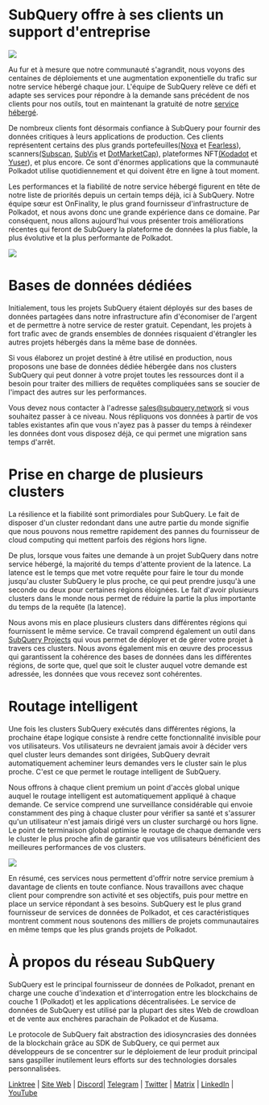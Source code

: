 # SubQuery offre à ses clients un support d'entreprise

![](https://miro.medium.com/max/1400/1*z_StqAT5KeaxQLBCm-xpRQ.jpeg)

Au fur et à mesure que notre communauté s'agrandit, nous voyons des centaines de déploiements et une augmentation exponentielle du trafic sur notre service hébergé chaque jour. L'équipe de SubQuery relève ce défi et adapte ses services pour répondre à la demande sans précédent de nos clients pour nos outils, tout en maintenant la gratuité de notre [service hébergé](https://projects.subquery.network/).

De nombreux clients font désormais confiance à SubQuery pour fournir des données critiques à leurs applications de production. Ces clients représentent certains des plus grands portefeuilles[(Nova](https://novawallet.io/) et [Fearless](https://fearlesswallet.io/)), scanners[(Subscan](https://www.subscan.io/), [SubVis](https://www.subvis.io/) et [DotMarketCap](https://dotmarketcap.com/)), plateformes NFT[(Kodadot](https://kodadot.xyz/) et [Yuser](https://yuser.co/)), et plus encore. Ce sont d'énormes applications que la communauté Polkadot utilise quotidiennement et qui doivent être en ligne à tout moment.

Les performances et la fiabilité de notre service hébergé figurent en tête de notre liste de priorités depuis un certain temps déjà, ici à SubQuery. Notre équipe sœur est OnFinality, le plus grand fournisseur d'infrastructure de Polkadot, et nous avons donc une grande expérience dans ce domaine. Par conséquent, nous allons aujourd'hui vous présenter trois améliorations récentes qui feront de SubQuery la plateforme de données la plus fiable, la plus évolutive et la plus performante de Polkadot.

![](https://miro.medium.com/max/1200/1*QckhJzjQqw9czpBMRhXgXQ.gif)

# Bases de données dédiées

Initialement, tous les projets SubQuery étaient déployés sur des bases de données partagées dans notre infrastructure afin d'économiser de l'argent et de permettre à notre service de rester gratuit. Cependant, les projets à fort trafic avec de grands ensembles de données risquaient d'étrangler les autres projets hébergés dans la même base de données.

Si vous élaborez un projet destiné à être utilisé en production, nous proposons une base de données dédiée hébergée dans nos clusters SubQuery qui peut donner à votre projet toutes les ressources dont il a besoin pour traiter des milliers de requêtes compliquées sans se soucier de l'impact des autres sur les performances.

Vous devez nous contacter à l'adresse sales@subquery.network si vous souhaitez passer à ce niveau. Nous répliquons vos données à partir de vos tables existantes afin que vous n'ayez pas à passer du temps à réindexer les données dont vous disposez déjà, ce qui permet une migration sans temps d'arrêt.

# Prise en charge de plusieurs clusters

La résilience et la fiabilité sont primordiales pour SubQuery. Le fait de disposer d'un cluster redondant dans une autre partie du monde signifie que nous pouvons nous remettre rapidement des pannes du fournisseur de cloud computing qui mettent parfois des régions hors ligne.

De plus, lorsque vous faites une demande à un projet SubQuery dans notre service hébergé, la majorité du temps d'attente provient de la latence. La latence est le temps que met votre requête pour faire le tour du monde jusqu'au cluster SubQuery le plus proche, ce qui peut prendre jusqu'à une seconde ou deux pour certaines régions éloignées. Le fait d'avoir plusieurs clusters dans le monde nous permet de réduire la partie la plus importante du temps de la requête (la latence).

Nous avons mis en place plusieurs clusters dans différentes régions qui fournissent le même service. Ce travail comprend également un outil dans [SubQuery Projects](https://project.subquery.network/) qui vous permet de déployer et de gérer votre projet à travers ces clusters. Nous avons également mis en œuvre des processus qui garantissent la cohérence des bases de données dans les différentes régions, de sorte que, quel que soit le cluster auquel votre demande est adressée, les données que vous recevez sont cohérentes.

# Routage intelligent

Une fois les clusters SubQuery exécutés dans différentes régions, la prochaine étape logique consiste à rendre cette fonctionnalité invisible pour vos utilisateurs. Vos utilisateurs ne devraient jamais avoir à décider vers quel cluster leurs demandes sont dirigées, SubQuery devrait automatiquement acheminer leurs demandes vers le cluster sain le plus proche. C'est ce que permet le routage intelligent de SubQuery.

Nous offrons à chaque client premium un point d'accès global unique auquel le routage intelligent est automatiquement appliqué à chaque demande. Ce service comprend une surveillance considérable qui envoie constamment des ping à chaque cluster pour vérifier sa santé et s'assurer qu'un utilisateur n'est jamais dirigé vers un cluster surchargé ou hors ligne. Le point de terminaison global optimise le routage de chaque demande vers le cluster le plus proche afin de garantir que vos utilisateurs bénéficient des meilleures performances de vos clusters.

![](https://miro.medium.com/max/1000/0*DNXDiABzli0et1MU)

En résumé, ces services nous permettent d'offrir notre service premium à davantage de clients en toute confiance. Nous travaillons avec chaque client pour comprendre son activité et ses objectifs, puis pour mettre en place un service répondant à ses besoins. SubQuery est le plus grand fournisseur de services de données de Polkadot, et ces caractéristiques montrent comment nous soutenons des milliers de projets communautaires en même temps que les plus grands projets de Polkadot.

# À propos du réseau SubQuery

SubQuery est le principal fournisseur de données de Polkadot, prenant en charge une couche d'indexation et d'interrogation entre les blockchains de couche 1 (Polkadot) et les applications décentralisées. Le service de données de SubQuery est utilisé par la plupart des sites Web de crowdloan et de vente aux enchères parachain de Polkadot et de Kusama.

Le protocole de SubQuery fait abstraction des idiosyncrasies des données de la blockchain grâce au SDK de SubQuery, ce qui permet aux développeurs de se concentrer sur le déploiement de leur produit principal sans gaspiller inutilement leurs efforts sur des technologies dorsales personnalisées.

[Linktree](https://linktr.ee/subquerynetwork) | [Site Web](https://subquery.network/) | [Discord|](https://discord.com/invite/78zg8aBSMG) [Telegram](https://t.me/subquerynetwork) | [Twitter](https://twitter.com/subquerynetwork) | [Matrix](https://matrix.to/#/#subquery:matrix.org) | [LinkedIn](https://www.linkedin.com/company/subquery) | [YouTube](https://www.youtube.com/channel/UCi1a6NUUjegcLHDFLr7CqLw)
